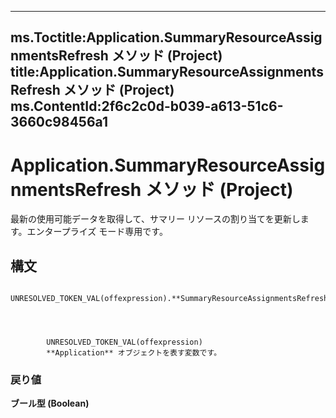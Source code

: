 

---
ms.Toctitle:Application.SummaryResourceAssignmentsRefresh メソッド (Project)
title:Application.SummaryResourceAssignmentsRefresh メソッド (Project)
ms.ContentId:2f6c2c0d-b039-a613-51c6-3660c98456a1
---
# Application.SummaryResourceAssignmentsRefresh メソッド (Project)




最新の使用可能データを取得して、サマリー リソースの割り当てを更新します。エンタープライズ モード専用です。

## 構文

            UNRESOLVED_TOKEN_VAL(offexpression).**SummaryResourceAssignmentsRefresh**




            UNRESOLVED_TOKEN_VAL(offexpression)
            **Application** オブジェクトを表す変数です。

### 戻り値
**ブール型 (Boolean)**






